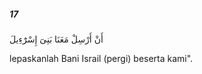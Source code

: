 ##### 17

<span class="ayah">أَنْ أَرْسِلْ مَعَنَا بَنِىٓ إِسْرَٰٓءِيلَ</span>

<span class="ayah_translation">lepaskanlah Bani Israil (pergi) beserta kami".</span>
